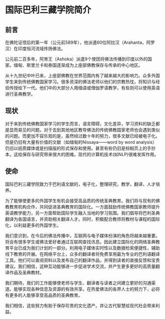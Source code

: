 # 国际巴利三藏学院简介

## 前言

在佛陀证悟后的第一年（公元前589年），他派遣60位阿拉汉（Arahanta，阿罗汉）在印度恒河流域传扬佛法。

公元前二百多年，阿育王（Ashoka）派遣9个使团将佛法传播到印度以外的国家。缅甸、斯里兰卡和泰国逐渐成为上座部佛教保存与传承的中心地区。

从十九世纪中叶已来，上座部佛教在世界范围内有了越来越大的影响力。众多外国学生来到传统佛教国家学习。很多资深的佛法老师以他们的宗教热忱，将知识与经验传授给下一代。他们中的大部分人用缅语或僧伽罗语教学，有些则可以使用英语进行圣典教学。

## 现状

对于来到传统佛教国家学习的学生而言，语言障碍，文化差异，学习资料的缺乏都是显而易见的问题。对于去到其他地区教导佛法的传统佛教国家老师也会遇到类似的问题。而更加不容乐观的是，虽然经过数十年的努力，很多文献已经被电子化。但是仍旧有大量有价值的文献（如缅甸的Nissaya——word by word analysis）仍旧以纸质媒体或是扫描版的形式保存和使用。甚至有些仍旧是棕榈页上的手抄本。这给保存与研究带来很大的困难。现代的计算机技术(如NLP)很难发挥作用。

## 使命
国际巴利三藏学院致力于巴利语文献的，电子化，整理研究，教学，翻译，人才培养。

为了能够使更多的外国学生有机会接受高品质的传统圣典教育。我们将与现有的佛教教育机构合作，共同促进圣典教育的国际化。一方面鼓励传统佛教国家教师提升英语教学能力，另一方面帮助国际学生融入当地的学习氛围。我们倡导将巴利圣典翻译为各国语言，并资助相关翻译人才。同时，积极配合教师将教材与课程的国际化，以利益更多的外国学生。

我们意识到，在今后的佛法传播中，互联网与电子媒体扮演的角色将越来越重要。将会有很多学生或佛法爱好者通过互联网查找讯息。因此建立国际化的网络圣典教育平台已成为我们计划的一部分。利用电子媒体实时性以及数据检索便捷性，辅助线下教育的开展。在网络平台上，众多的翻译者将免费享用最为专业的巴利语翻译工具。他们可以查阅资料以及发布自己的翻译作品，并得到读者的直接反馈和宝贵建议。我们相信，这种互动能够进一步促进学术交流，并产生更多更好的高质量翻译作品及圣典教材。

我们期待，我们的工作能够使老师与学生、翻译者与读者之间建立更好的沟通渠道。能够实现各种信息及资源的有效共享。在热爱佛法的各界人士的努力下，必将有更多的人能够享受高品质的圣典教育。

我们相信，这些努力有助于保存珍贵的文化遗产。并让古代智慧给现代社会带来利益。